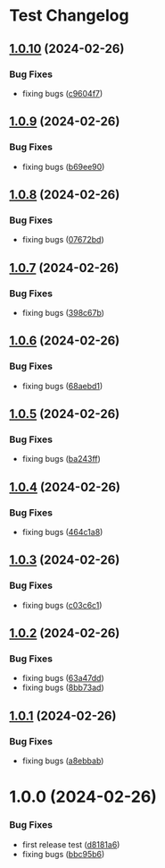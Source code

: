 # Test Changelog

## [1.0.10](https://github.com/sadok-f/test/compare/1.0.9...1.0.10) (2024-02-26)


### Bug Fixes

* fixing bugs ([c9604f7](https://github.com/sadok-f/test/commit/c9604f710ef7e29dde24b866ac843d302e546bf6))

## [1.0.9](https://github.com/sadok-f/test/compare/1.0.8...1.0.9) (2024-02-26)


### Bug Fixes

* fixing bugs ([b69ee90](https://github.com/sadok-f/test/commit/b69ee90cd5dcdc4cfd4150fc4792fcacff6c9318))

## [1.0.8](https://github.com/sadok-f/test/compare/1.0.7...1.0.8) (2024-02-26)


### Bug Fixes

* fixing bugs ([07672bd](https://github.com/sadok-f/test/commit/07672bd6e9043ec7d7e4574d977cd5ea29314ae2))

## [1.0.7](https://github.com/sadok-f/test/compare/1.0.6...1.0.7) (2024-02-26)


### Bug Fixes

* fixing bugs ([398c67b](https://github.com/sadok-f/test/commit/398c67bd6ea2ca7fc291f1ec1e854598c95dc1ec))

## [1.0.6](https://github.com/sadok-f/test/compare/1.0.5...1.0.6) (2024-02-26)


### Bug Fixes

* fixing bugs ([68aebd1](https://github.com/sadok-f/test/commit/68aebd16d6dc87e5c9f86f315b5ca9498f780caf))

## [1.0.5](https://github.com/sadok-f/test/compare/1.0.4...1.0.5) (2024-02-26)


### Bug Fixes

* fixing bugs ([ba243ff](https://github.com/sadok-f/test/commit/ba243ffec1383a2cd6da2c054096d36eeadbc6b4))

## [1.0.4](https://github.com/sadok-f/test/compare/1.0.3...1.0.4) (2024-02-26)


### Bug Fixes

* fixing bugs ([464c1a8](https://github.com/sadok-f/test/commit/464c1a883853ec8e4d67e84a2f1f64eb27d2d0ee))

## [1.0.3](https://github.com/sadok-f/test/compare/1.0.2...1.0.3) (2024-02-26)


### Bug Fixes

* fixing bugs ([c03c6c1](https://github.com/sadok-f/test/commit/c03c6c172babbf29aafef50699668ba8a26a2e91))

## [1.0.2](https://github.com/sadok-f/test/compare/1.0.1...1.0.2) (2024-02-26)


### Bug Fixes

* fixing bugs ([63a47dd](https://github.com/sadok-f/test/commit/63a47ddfc570dd7435f5663bbc22707a31c76678))
* fixing bugs ([8bb73ad](https://github.com/sadok-f/test/commit/8bb73ad7c43e9720d968dc50d5d1df14f68f8448))

## [1.0.1](https://github.com/sadok-f/test/compare/1.0.0...1.0.1) (2024-02-26)


### Bug Fixes

* fixing bugs ([a8ebbab](https://github.com/sadok-f/test/commit/a8ebbabf4a2f0c586370e6172ed2fbbecf7f3b5e))

# 1.0.0 (2024-02-26)


### Bug Fixes

* first release test ([d8181a6](https://github.com/sadok-f/test/commit/d8181a6fecf43b4afd1c5a8ac75d0e09408bc4e7))
* fixing bugs ([bbc95b6](https://github.com/sadok-f/test/commit/bbc95b6ad3a2038872505e2418f84f603f0c8e5b))
